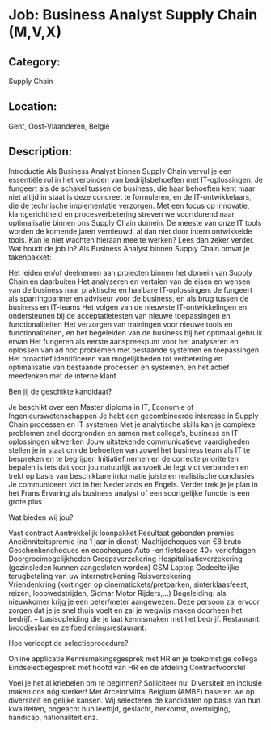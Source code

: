 # Job: Business Analyst Supply Chain (M,V,X)
## Category: 
Supply Chain
## Location: 
Gent, Oost-Vlaanderen, België
## Description:
Introductie
Als Business Analyst binnen Supply Chain vervul je een essentiële rol in het verbinden van bedrijfsbehoeften met IT-oplossingen. Je fungeert als de schakel tussen de business, die haar behoeften kent maar niet altijd in staat is deze concreet te formuleren, en de IT-ontwikkelaars, die de technische implementatie verzorgen. Met een focus op innovatie, klantgerichtheid en procesverbetering streven we voortdurend naar optimalisatie binnen ons Supply Chain domein.
De meeste van onze IT tools worden de komende jaren vernieuwd, al dan niet door intern ontwikkelde tools. Kan je niet wachten hieraan mee te werken? Lees dan zeker verder.
Wat houdt de job in?
Als Business Analyst binnen Supply Chain omvat je takenpakket: 

Het leiden en/of deelnemen aan projecten binnen het domein van Supply Chain en daarbuiten
Het analyseren en vertalen van de eisen en wensen van de business naar praktische en haalbare IT-oplossingen. Je fungeert als sparringpartner en adviseur voor de business, en als brug tussen de business en IT-teams
Het volgen van de nieuwste IT-ontwikkelingen en ondersteunen bij de acceptatietesten van nieuwe toepassingen en functionaliteiten
Het verzorgen van trainingen voor nieuwe tools en functionaliteiten, en het begeleiden van de business bij het optimaal gebruik ervan
Het fungeren als eerste aanspreekpunt voor het analyseren en oplossen van ad hoc problemen met bestaande systemen en toepassingen 
Het proactief identificeren van mogelijkheden tot verbetering en optimalisatie van bestaande processen en systemen, en het actief meedenken met de interne klant 

Ben jij de geschikte kandidaat?

Je beschikt over een Master diploma in IT, Economie of Ingenieurswetenschappen
Je hebt een gecombineerde interesse in Supply Chain processen en IT systemen
Met je analytische skills kan je complexe problemen snel doorgronden en samen met collega’s, business en IT oplossingen uitwerken
Jouw uitstekende communicatieve vaardigheden stellen je in staat om de behoeften van zowel het business team als IT te bespreken en te begrijpen
Initiatief nemen en de correcte prioriteiten bepalen is iets dat voor jou natuurlijk aanvoelt
Je legt vlot verbanden en trekt op basis van beschikbare informatie juiste en realistische conclusies
Je communiceert vlot in het Nederlands en Engels. Verder trek je je plan in het Frans
Ervaring als business analyst of een soortgelijke functie is een grote plus

Wat bieden wij jou?

Vast contract 
Aantrekkelijk loonpakket 
Resultaat gebonden premies 
Anciënniteitspremie (na 1 jaar in dienst)
Maaltijdcheques van €8 bruto 
Geschenkencheques en ecocheques
Auto -en fietslease
40+ verlofdagen 
Doorgroeimogelijkheden
Groepsverzekering
Hospitalisatieverzekering (gezinsleden kunnen aangesloten worden) 
GSM
Laptop 
Gedeeltelijke terugbetaling van uw internetrekening 
Reisverzekering  
Vriendenkring (kortingen op cinematickets/pretparken, sinterklaasfeest, reizen, loopwedstrijden, Sidmar Motor Rijders,…)
Begeleiding: als nieuwkomer krijg je een peter/meter aangewezen. Deze persoon zal ervoor zorgen dat je je snel thuis voelt en zal je wegwijs maken doorheen het bedrijf. + basisopleiding die je laat kennismaken met het bedrijf. 
Restaurant: broodjesbar en zelfbedieningsrestaurant. 

Hoe verloopt de selectieprocedure?

Online applicatie
Kennismakingsgesprek met HR en je toekomstige collega
Eindselectiegesprek met hoofd van HR en de afdeling
Contractvoorstel

Voel je het al kriebelen om te beginnen? Solliciteer nu!
Diversiteit en inclusie maken ons nóg sterker!
Met ArcelorMittal Belgium (AMBE) baseren we op diversiteit en gelijke kansen. Wij selecteren de kandidaten op basis van hun kwaliteiten, ongeacht hun leeftijd, geslacht, herkomst, overtuiging, handicap, nationaliteit enz.
